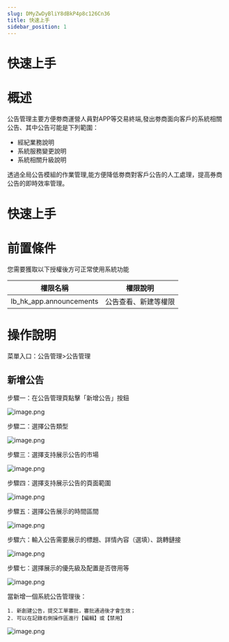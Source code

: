 ```yaml
---
slug: DMyZwDyBliY8dBkP4p8c126Cn36
title: 快速上手
sidebar_position: 1
---
```



# 快速上手


# 概述


公告管理主要方便劵商運營人員對APP等交易終端,發出劵商面向客戶的系統相關公告、其中公告可能是下列範圍：

- 經紀業務說明
- 系統服務變更說明
- 系統相關升級說明

透過全局公告模組的作業管理,能方便降低劵商對客戶公告的人工處理，提高券商公告的即時效率管理。


# 快速上手


# 前置條件


您需要獲取以下授權後方可正常使用系統功能


| 權限名稱                    | 權限說明       |
| ----------------------- | ---------- |
| lb_hk_app.announcements | 公告查看、新建等權限 |


# 操作說明


菜單入口：公告管理>公告管理


## 新增公告


步驟一：在公告管理頁點擊「新增公告」按鈕


![image.png](/assets/e5a80ecc3f1c4520e960d86e24e92097.png)


步驟二：選擇公告類型


![image.png](/assets/2171a1f702bf4e0b73ec09585cf9051a.png)


步驟三：選擇支持展示公告的市場


![image.png](/assets/d991d0844f25e0102f9bb19929d2b487.png)


步驟四：選擇支持展示公告的頁面範圍


![image.png](/assets/f5237b4160c25278864bd8b35d6f2786.png)


步驟五：選擇公告展示的時間區間


![image.png](/assets/112e243ed008c8037d682887bd4d6dd1.png)


步驟六：輸入公告需要展示的標題、詳情內容（選填）、跳轉鏈接


![image.png](/assets/fe28b4fcebaebc72c0c92f654d3af228.png)


步驟七：選擇展示的優先級及配置是否啓用等


![image.png](/assets/3f961cc484c1f710b1ba792be6e6e38a.png)


當新增一個系統公告管理後：

    1. 新創建公告，提交工單審批，審批通過後才會生效；
    2. 可以在記錄右側操作區進行【編輯】或【禁用】

![image.png](/assets/a536de628318e98ba8c56c3dba6f652c.png)

